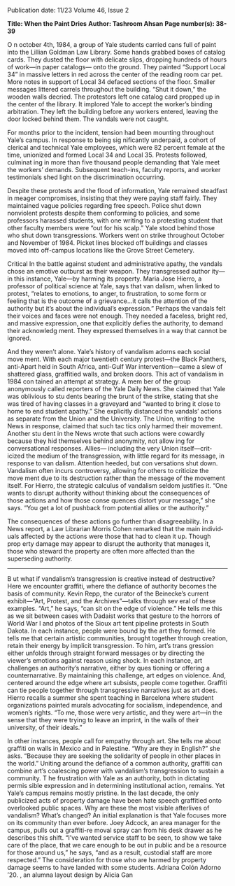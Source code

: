 Publication date: 11/23
Volume 46, Issue 2

**Title: When the Paint Dries**
**Author: Tashroom Ahsan**
**Page number(s): 38-39**

O 
n october 4th, 1984, a group 
of Yale students carried cans full 
of paint into the Lillian Goldman 
Law Library. Some hands grabbed boxes 
of catalog cards. They dusted the floor 
with delicate slips, dropping hundreds 
of hours of work—in paper catalogs—
onto the ground. They painted “Support 
Local 34” in massive letters in red across 
the center of the reading room car­
pet. More notes in support of Local 34 
defaced sections of the floor. Smaller 
messages littered carrels throughout the 
building. “Shut it down,” the wooden 
walls decried. The protestors left one 
catalog card propped up in the center 
of the library. It implored Yale to accept 
the worker’s binding arbitration. They 
left the building before any workers 
entered, leaving the door locked behind 
them. The vandals were not caught. 

For months prior to the incident, 
tension had been mounting throughout 
Yale’s campus. In response to being sig­
nificantly underpaid, a cohort of clerical 
and technical Yale employees, which 
were 82 percent female at the time, 
unionized and formed Local 34 and 
Local 35. Protests followed, culminat­
ing in more than five thousand people 
demanding that Yale meet the workers’ 
demands. Subsequent teach-ins, faculty 
reports, and worker testimonials shed 
light on the discrimination occurring. 

Despite these protests and the flood of 
information, Yale remained steadfast in 
meager compromises, insisting that they 
were paying staff fairly. They maintained 
vague policies regarding free speech. 
Police shut down nonviolent protests 
despite them conforming to policies, 
and some professors harassed students, 
with one writing to a protesting student 
that other faculty members were “out 
for his scalp.” Yale stood behind those 
who shut down transgressions. Workers 
went on strike throughout October and 
November of 1984. Picket lines blocked 
off buildings and classes moved into 
off-campus locations like the Grove 
Street Cemetery. 

Critical
In the battle against 
student and administrative apathy, the 
vandals chose an emotive outburst as 
their weapon. They transgressed author­
ity—in this instance, Yale—by harming 
its property. Maria Jose Hierro, a professor 
of political science at Yale, says that van­
dalism, when linked to protest, “relates 
to emotions, to anger, to frustration, to 
some form or feeling that is the outcome 
of a grievance...it calls the attention of the 
authority but it’s about the individual’s 
expression.” Perhaps the vandals felt their 
voices and faces were not enough. They 
needed a faceless, bright red, and massive 
expression, one that explicitly defies the 
authority, to demand their acknowledg­
ment. They expressed themselves in a way 
that cannot be ignored. 

And they weren’t alone. Yale’s history 
of vandalism adorns each social move­
ment. With each major twentieth century 
protest—the Black Panthers, anti-Apart­
heid in South Africa, anti-Gulf War 
intervention—came a slew of shattered 
glass, graffitied walls, and broken doors. 
This act of vandalism in 1984 con­
tained an attempt at strategy. A mem­
ber of the group anonymously called 
reporters of the Yale Daily News. She 
claimed that Yale was oblivious to stu­
dents bearing the brunt of the strike, 
stating that she was tired of having 
classes in a graveyard and “wanted to 
bring it close to home to end student 
apathy.” She explicitly distanced the 
vandals’ actions as separate from the 
Union and the University. 
The Union, writing to 
the News in response, 
claimed that such tac­
tics only harmed their 
movement. Another stu­
dent in the News wrote 
that such actions were 
cowardly because they 
hid themselves behind 
anonymity, not allow­
ing for conversational 
responses. 
Allies—
including the very 
Union 
itself—crit­
icized the medium 
of the transgression, 
with little regard 
for its message, in 
response to van­
dalism. Attention 
heeded, but con­
versations shut down.
Vandalism often incurs controversy, 
allowing for others to criticize the move­
ment due to its destruction rather than the 
message of the movement itself. For Hierro, 
the strategic calculus of vandalism seldom 
justifies it. “One wants to disrupt authority 
without thinking about the consequences 
of those actions and how those conse­
quences distort your message,” she says. 
“You get a lot of pushback from potential 
allies or the authority.” 

The consequences of these actions 
go further than disagreeability. In a 
News report, a Law Librarian Morris 
Cohen remarked that the main individ­
uals affected by the actions were those 
that had to clean it up. Though prop­
erty damage may appear to disrupt the 
authority that manages it, those who 
steward the property are often more 
affected than the superseding authority. 
* * *
B
ut what if vandalism’s transgression 
is creative instead of destructive? 
Here we encounter graffiti, where the 
defiance of authority becomes the basis 
of community.
Kevin Repp, the curator of the 
Beinecke’s current exhibit—“Art, Protest, 
and the Archives”—talks through sev­
eral of these examples. “Art,” he says, “can 
sit on the edge of violence.” He tells me 
this as we sit between cases with Dadaist 
works that gesture to the horrors of 
World War I and photos of the Sioux art 
tent pipeline protests in South Dakota. In 
each instance, people were bound by the 
art they formed. He tells me that certain 
artistic communities, brought together 
through creation, retain their energy by 
implicit transgression. To him, art’s trans­
gression either unfolds through straight­
forward messages or by directing the 
viewer’s emotions against reason using 
shock. In each instance, art challenges 
an authority’s narrative, either by ques­
tioning or offering a counternarrative. By 
maintaining this challenge, art edges on 
violence. And, centered around the edge 
where art subsists, people come together.
Graffiti can tie people together 
through transgressive narratives just 
as art does. Hierro recalls a summer 
she spent teaching in Barcelona where 
student organizations painted murals 
advocating for socialism, independence, 
and women’s rights. “To me, those were 
very artistic, and they were art—in the 
sense that they were trying to leave an 
imprint, in the walls of their university, 
of their ideals.” 

In other instances, people call for 
empathy through art. She tells me 
about graffiti on walls in Mexico and 
in Palestine. “Why are they in English?” 
she asks. “Because they are seeking the 
solidarity of people in other places in the 
world.” Uniting around the defiance of a 
common authority, graffiti can combine 
art’s coalescing power with vandalism’s 
transgression to sustain a community.
T
he frustration with Yale as an 
authority, both in dictating permis­
sible expression and in determining 
institutional action, remains. Yet Yale’s 
campus remains mostly pristine. In the 
last decade, the only publicized acts of 
property damage have been hate speech 
graffitied onto overlooked public spaces. 
Why are these the most visible afterlives 
of vandalism? What’s changed?
An initial explanation is that Yale 
focuses more on its community than ever 
before. Joey Adcock, an area manager 
for the campus, pulls out a graffiti-re­
moval spray can from his desk drawer 
as he describes this shift. “I’ve wanted 
service staff to be seen, to show we take 
care of the place, that we care enough 
to be out in public and be a resource 
for those around us,” he says, “and as a 
result, custodial staff are more respected.” 
The consideration for those who are 
harmed by property damage seems 
to have landed with some students. 
Adriana Colón Adorno ’20. , an alumna 
layout design by Alicia Gan
